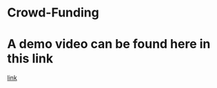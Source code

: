 # Crowd-Funding
# A demo video can be found here in this link

[link]("https://drive.google.com/drive/folders/1y5FsLuM0OLqcv2Y23UrT-QSAWZs4Zdea?usp=share_link")
